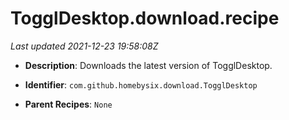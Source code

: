 # TogglDesktop.download.recipe

_Last updated 2021-12-23 19:58:08Z_

- **Description**: Downloads the latest version of TogglDesktop.

- **Identifier**: `com.github.homebysix.download.TogglDesktop`

- **Parent Recipes**: `None`